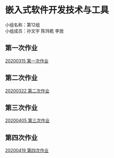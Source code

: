 # 嵌入式软件开发技术与工具
小组名称：第12组  
小组成员：孙文宇 陈玮乾 李放  
## 第一次作业
[20200315 第一次作业](https://github.com/HaloTrouvaille/Embedded-Software-Group-12/tree/master/第一次作业源码)
## 第二次作业
[20200322 第二次作业](https://github.com/HaloTrouvaille/Embedded-Software-Group-12/tree/master/第二次作业及源码)  
## 第三次作业
[20200405 第三次作业](https://github.com/HaloTrouvaille/Embedded-Software-Group-12/tree/master/第三次作业及源码)
## 第四次作业
[20200419 第四次作业](https://github.com/HaloTrouvaille/Embedded-Software-Group-12/tree/master/第四次作业及源码)














